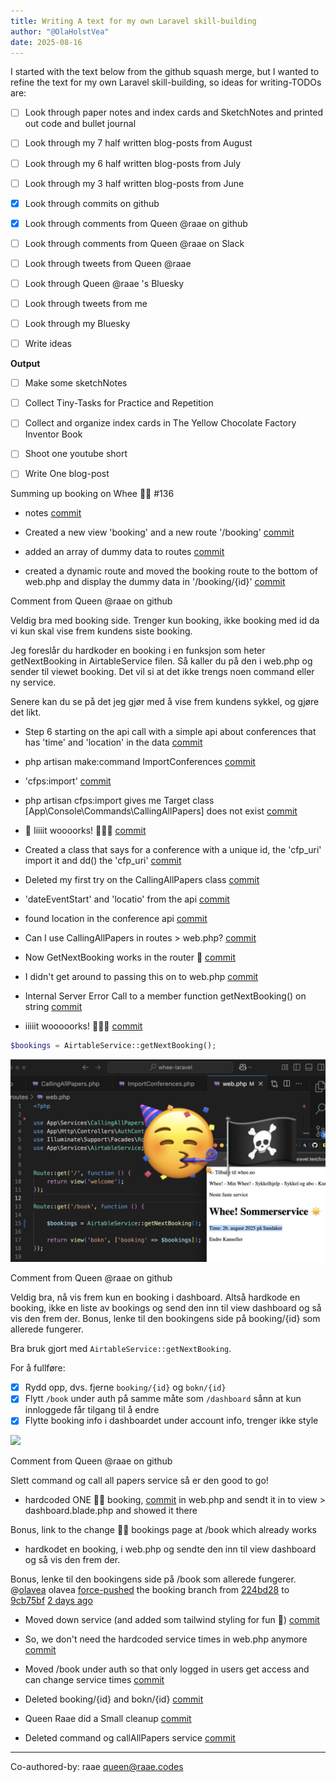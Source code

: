 ```yaml
---
title: Writing A text for my own Laravel skill-building
author: "@OlaHolstVea"
date: 2025-08-16
---
```


I started with the text below from the github squash merge, but I wanted to refine the text for my own Laravel skill-building, so ideas for writing-TODOs are:

- [ ] Look through paper notes and index cards and SketchNotes and printed out code and bullet journal
- [ ] Look through my 7 half written blog-posts from August
- [ ] Look through my 6 half written blog-posts from July
- [ ] Look through my 3 half written blog-posts from June
- [x] Look through commits on github
- [x] Look through comments from Queen @raae on github
- [ ] Look through comments from Queen @raae on Slack
- [ ] Look through tweets from Queen @raae 
- [ ] Look through Queen @raae 's Bluesky
- [ ] Look through tweets from me
- [ ] Look through my Bluesky
- [ ] Write ideas


**Output**

- [ ] Make some sketchNotes
- [ ] Collect Tiny-Tasks for Practice and Repetition
- [ ] Collect and organize index cards in The Yellow Chocolate Factory Inventor Book
- [ ] Shoot one youtube short
- [ ] Write One blog-post


Summing up booking on Whee 🚴‍♀️ #136

* notes [commit](https://github.com/raae/whee-laravel/pull/3/commits/3c084bee1d475f9f13b2a9e72bb71dd2a098025e) 

* Created a new view 'booking' and a new route '/booking'  [commit](https://github.com/raae/whee-laravel/pull/3/commits/962dd552d1f970fd1aa888ee80cb6a98f58536d7)

* added an array of dummy data to routes [commit](https://github.com/raae/whee-laravel/pull/3/commits/ca5f92416c289c32fe25de853c4b75c2c5d87edd)

* created a dynamic route and moved the booking route to the bottom of web.php and display the dummy data in '/booking/{id}' [commit](https://github.com/raae/whee-laravel/pull/3/commits/989c3d6b3e832dff15e0b86175e42fa3217d0a85)


Comment from Queen @raae on github


Veldig bra med booking side. Trenger kun booking, ikke booking med id da vi kun skal vise frem kundens siste booking.

Jeg foreslår du hardkoder en booking i en funksjon som heter getNextBooking in AirtableService filen. Så kaller du på den i web.php og sender til viewet booking. Det vil si at det ikke trengs noen command eller ny service.

Senere kan du se på det jeg gjør med å vise frem kundens sykkel, og gjøre det likt.

* Step 6 starting on the api call with a simple api about conferences that has 'time' and 'location' in the data [commit](https://github.com/raae/whee-laravel/pull/3/commits/fa5a92ff9ee30421a63128d64ee8294ff6d3ef6f)

* php artisan make:command ImportConferences [commit](https://github.com/raae/whee-laravel/pull/3/commits/08b62edb8b3921d424cc63a9e5cdc3f09b6d9a81)

* 'cfps:import' [commit](https://github.com/raae/whee-laravel/pull/3/commits/36396a87fac34ec93ca8f0497be8ab1db29451b6)

* php artisan cfps:import gives me Target class [App\Console\Commands\CallingAllPapers] does not exist [commit](https://github.com/raae/whee-laravel/pull/3/commits/c8516df3505274a319e3351d7adcb4e5d6a381c2)

* 🥳 Iiiiit woooorks! 🥳🏴‍☠️ [commit](https://github.com/raae/whee-laravel/pull/3/commits/38784b372a3f9d3c682e32388ec60d4977ec79df)

* Created a class that says for a conference with a unique id, the 'cfp_uri' import it and dd() the 'cfp_uri' [commit](https://github.com/raae/whee-laravel/pull/3/commits/02b6c111d195e29d42d63b9e230de3ece2727e12)

* Deleted my first try on the CallingAllPapers class [commit](https://github.com/raae/whee-laravel/pull/3/commits/b68f7f42a9764ba44045aa93ed04596b77f2c875)

* 'dateEventStart' and 'locatio' from the api [commit](https://github.com/raae/whee-laravel/pull/3/commits/e0a0e6593bf2ae09406e89548ef42b1eae5890a0)

* found location in the conference api [commit](https://github.com/raae/whee-laravel/pull/3/commits/9aecb19d1e3be64fa7fd430c9aeb9ee05cf035af)

* Can I use CallingAllPapers in routes > web.php? [commit](https://github.com/raae/whee-laravel/pull/3/commits/7c76c5b85058cbd29f2c4b3667b64027dcfe6fa2)

* Now GetNextBooking works in the router 🥳 [commit](https://github.com/raae/whee-laravel/pull/3/commits/591a114c80ffd39df757f84637ce9f5d65800c5c)

* I didn't get around to passing this on to web.php [commit](https://github.com/raae/whee-laravel/pull/3/commits/1ba427353566dfbae46da09bb271529523ed341b)

* Internal Server Error Call to a member function getNextBooking() on string [commit](https://github.com/raae/whee-laravel/pull/3/commits/0836f393bce8581b7c8013d6dfa69c2d3d9effde)

* iiiiit wooooorks! 🥳🏴‍☠️ [commit](https://github.com/raae/whee-laravel/pull/3/commits/515bb10654142241bd587964f716f378bca90cc0)

```php
$bookings = AirtableService::getNextBooking();
```

![](bike-wheel-2025-aug-13-issue-2-getNextBooking.png)


Comment from Queen @raae on github

Veldig bra, nå vis frem kun en booking i dashboard. Altså hardkode en booking, ikke en liste av bookings og send den inn til view dashboard og så vis den frem der. Bonus, lenke til den bookingens side på booking/{id} som allerede fungerer.

Bra bruk gjort med  `AirtableService::getNextBooking`. 

For å fullføre:
- [x] Rydd opp, dvs. fjerne `booking/{id}` og `bokn/{id}`
- [x] Flytt `/book` under auth på samme måte som `/dashboard` sånn at kun innloggede får tilgang til å endre
- [x] Flytte booking info i dashboardet under account info, trenger ikke style

![](https://github.com/user-attachments/assets/e31fef33-49e6-4d0d-ba38-543438af1680)


Comment from Queen @raae on github

Slett command og call all papers service så er den good to go!


* hardcoded ONE 🚴‍♀️ booking, [commit](https://github.com/raae/whee-laravel/pull/3/commits/9cb75bf22aa88f512408bc9eb3c25e2c89a506e5)
in web.php and
sendt it in to  view > dashboard.blade.php and
showed it there

Bonus, link to the change  🚴‍♀️ bookings page at /book 
which already works


* hardkodet en booking,
i web.php og
sendte den inn til view dashboard og
så vis den frem der.

Bonus, lenke til den bookingens side på /book som allerede fungerer.
@[olavea](https://github.com/olavea) olavea [force-pushed](https://github.com/raae/whee-laravel/compare/224bd281dc767f632d44bd1d77f192ea5882b2b6..9cb75bf22aa88f512408bc9eb3c25e2c89a506e5) the booking branch from [224bd28](https://github.com/raae/whee-laravel/commit/224bd281dc767f632d44bd1d77f192ea5882b2b6) to [9cb75bf](https://github.com/raae/whee-laravel/commit/9cb75bf22aa88f512408bc9eb3c25e2c89a506e5) 
[2 days ago](https://github.com/raae/whee-laravel/pull/3#event-19153742768)

* Moved down service (and added som tailwind styling for fun  🥳) [commit](https://github.com/raae/whee-laravel/pull/3/commits/98de804dbba8fe030b597be2ef96d2e2fb6c63c5)

* So, we don't need the hardcoded service times in web.php anymore [commit](https://github.com/raae/whee-laravel/pull/3/commits/c74e9ec9ee576faea330ab3d5ee36fe5106e1b66)

* Moved /book under auth so that only logged in users get access and can change service times [commit](https://github.com/raae/whee-laravel/pull/3/commits/7c1feef08d5c4fc482090048e49e1d5513069537)

* Deleted  booking/{id} and bokn/{id} [commit](https://github.com/raae/whee-laravel/pull/3/commits/627fa5769f3e5c46fcb67db8fcab990f1acd6e53)

* Queen Raae did a Small cleanup [commit](https://github.com/raae/whee-laravel/pull/3/commits/32c27ec1959c646301a1db6a7359bf68ed99733c)

* Deleted command og callAllPapers service [commit](https://github.com/raae/whee-laravel/pull/3/commits/eea334a183d51bf4b0c805638cc52348196724ac)

---------

Co-authored-by: raae <queen@raae.codes>